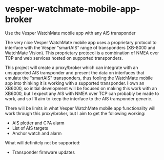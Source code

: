 # vesper-watchmate-mobile-app-broker
Use the Vesper WatchMate mobile app with any AIS transponder

The very nice Vesper WatchMate mobile app uses a proprietary protocol to interface with the Vesper "smartAIS" range of transponders (XB-8000 and WatchMate Vision). This proprietary protocol is a combination of NMEA over TCP and web services hosted on supported transponders.

This project will create a proxy/broker which can integrate with an unsupported AIS transponder and present the data on interfaces that emulate the "smartAIS" transponders, thus fooling the WatchMate mobile app into thinking it is working with a supported transponder. I own an XB6000, so initial development will be focused on making this work with an XB6000, but I expect any AIS with NMEA over TCP can probably be made to work, and so I'll aim to keep the interface to the AIS transponder generic.

There will be limits in what Vesper WatchMate mobile app functionality will work through this proxy/broker, but I aim to get the following working:

- AIS plotter and CPA alarm
- List of AIS targets
- Anchor watch and alarm

What will definitely not be supported:

- Transponder firmware updates
